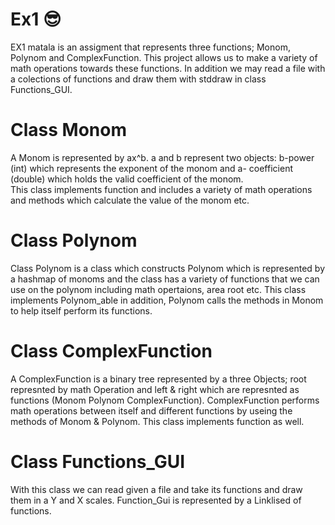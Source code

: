 # Ex1 :sunglasses:
EX1 matala is an assigment that represents three functions; Monom, Polynom and ComplexFunction.
This project allows us to make a variety of math operations towards these functions. 
In addition we may read a file with a colections of functions and draw them with stddraw in class Functions_GUI.

# Class Monom
A Monom is represented by ax^b. a and b represent two objects: b-power (int) which represents the exponent of the monom and a- coefficient (double) which holds the valid coefficient of the monom.  
This class implements function and includes a variety of math operations and methods which calculate the value of the monom etc. 
# Class Polynom
Class Polynom is a class which constructs Polynom which is represented by a hashmap of monoms and the class has a variety of functions that we can use on the polynom including math opertaions, area root etc. 
This class implements Polynom_able in addition, Polynom calls the methods in Monom to help itself perform its functions. 

# Class ComplexFunction
A ComplexFunction is a binary tree represented by a three Objects; root represnted by math Operation and left & right which are represnted as functions (Monom Polynom ComplexFunction). ComplexFunction performs math operations between itself and different functions by useing the methods of Monom & Polynom.
This class implements function as well.

# Class Functions_GUI
With this class we can read given a file and take its functions and draw them in  a Y and X scales. Function_Gui is represented by a Linklised of functions.
